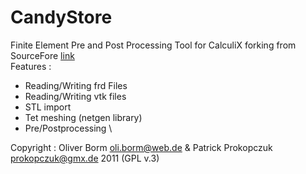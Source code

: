 # CandyStore
Finite Element Pre and Post Processing Tool for CalculiX forking from SourceFore [link](https://sourceforge.net/projects/candystore/)\
Features :
- Reading/Writing frd Files
- Reading/Writing vtk files
- STL import
- Tet meshing (netgen library)
- Pre/Postprocessing \

Copyright : Oliver Borm <oli.borm@web.de> & Patrick Prokopczuk <prokopczuk@gmx.de> 2011 (GPL v.3)

